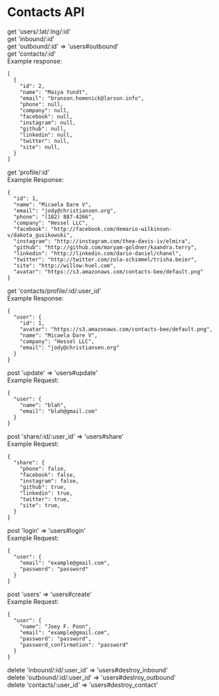 # Contacts API

get 'users/:lat/:lng/:id'<br>
get 'inbound/:id'<br>
get 'outbound/:id' => 'users#outbound'<br>
get 'contacts/:id'<br>
Example response:

    [
      {
        "id": 2,
        "name": "Maiya Yundt",
        "email": "branson.homenick@larson.info",
        "phone": null,
        "company": null,
        "facebook": null,
        "instagram": null,
        "github": null,
        "linkedin": null,
        "twitter": null,
        "site": null,
      }
    ]

get 'profile/:id'<br>
Example Response:

    {
      "id": 1,
      "name": "Micaela Dare V",
      "email": "jody@christiansen.org",
      "phone": "(182) 887-4266",
      "company": "Hessel LLC",
      "facebook": "http://facebook.com/demario-wilkinson-v/dakota_gusikowski",
      "instagram": "http://instagram.com/thea-davis-iv/elmira",
      "github": "http://github.com/maryam-goldner/kaandra.terry",
      "linkedin": "http://linkedin.com/dario-daniel/chanel",
      "twitter": "http://twitter.com/zola-schimmel/trisha.beier",
      "site": "http://willow-huel.com",
      "avatar": "https://s3.amazonaws.com/contacts-bee/default.png"
    }

get 'contacts/profile/:id/:user_id'<br>
Example Response:

    {
      "user": {
        "id": 1,
        "avatar": "https://s3.amazonaws.com/contacts-bee/default.png",
        "name": "Micaela Dare V",
        "company": "Hessel LLC",
        "email": "jody@christiansen.org"
      }
    }

post 'update' => 'users#update'<br>
Example Request:

    {
      "user": {
        "name": "blah",
        "email": "blah@gmail.com"
      }
    }

post 'share/:id/:user_id' => 'users#share'<br>
Example Request:

    {
      "share": {
        "phone": false,
        "facebook": false,
        "instagram": false,
        "github": true,
        "linkedin": true,
        "twitter": true,
        "site": true,
      }
    }

post 'login' => 'users#login'<br>
Example Request:

    {
      "user": {
        "email": "example@gmail.com",
        "password": "password"
      }
    }

post 'users' => 'users#create'<br>
Example Request:

    {
      "user": {
        "name": "Joey F. Poon",
        "email": "example@gmail.com",
        "password": "password",
        "password_confirmation": "password"
      }
    }

delete 'inbound/:id/:user_id' => 'users#destroy_inbound'<br>
delete 'outbound/:id/:user_id' => 'users#destroy_outbound'<br>
delete 'contacts/:user_id' => 'users#destroy_contact'<br>
